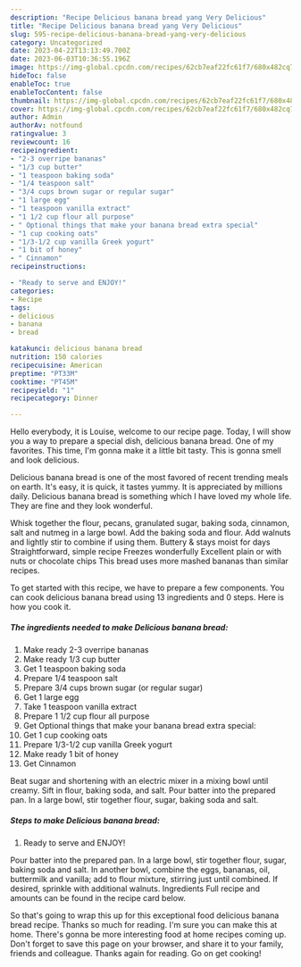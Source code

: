 ```yaml
---
description: "Recipe Delicious banana bread yang Very Delicious"
title: "Recipe Delicious banana bread yang Very Delicious"
slug: 595-recipe-delicious-banana-bread-yang-very-delicious
category: Uncategorized
date: 2023-04-22T13:13:49.700Z
date: 2023-06-03T10:36:55.196Z
image: https://img-global.cpcdn.com/recipes/62cb7eaf22fc61f7/680x482cq70/delicious-banana-bread-recipe-main-photo.jpg
hideToc: false
enableToc: true
enableTocContent: false
thumbnail: https://img-global.cpcdn.com/recipes/62cb7eaf22fc61f7/680x482cq70/delicious-banana-bread-recipe-main-photo.jpg
cover: https://img-global.cpcdn.com/recipes/62cb7eaf22fc61f7/680x482cq70/delicious-banana-bread-recipe-main-photo.jpg
author: Admin
authorAv: notfound
ratingvalue: 3
reviewcount: 16
recipeingredient:
- "2-3 overripe bananas"
- "1/3 cup butter"
- "1 teaspoon baking soda"
- "1/4 teaspoon salt"
- "3/4 cups brown sugar or regular sugar"
- "1 large egg"
- "1 teaspoon vanilla extract"
- "1 1/2 cup flour all purpose"
- " Optional things that make your banana bread extra special"
- "1 cup cooking oats"
- "1/3-1/2 cup vanilla Greek yogurt"
- "1 bit of honey"
- " Cinnamon"
recipeinstructions:

- "Ready to serve and ENJOY!"
categories:
- Recipe
tags:
- delicious
- banana
- bread

katakunci: delicious banana bread 
nutrition: 150 calories
recipecuisine: American
preptime: "PT33M"
cooktime: "PT45M"
recipeyield: "1"
recipecategory: Dinner

---
```



Hello everybody, it is Louise, welcome to our recipe page. Today, I will show you a way to prepare a special dish, delicious banana bread. One of my favorites. This time, I'm gonna make it a little bit tasty. This is gonna smell and look delicious.

Delicious banana bread is one of the most favored of recent trending meals on earth. It's easy, it is quick, it tastes yummy. It is appreciated by millions daily. Delicious banana bread is something which I have loved my whole life. They are fine and they look wonderful.

Whisk together the flour, pecans, granulated sugar, baking soda, cinnamon, salt and nutmeg in a large bowl. Add the baking soda and flour. Add walnuts and lightly stir to combine if using them. Buttery &amp; stays moist for days Straightforward, simple recipe Freezes wonderfully Excellent plain or with nuts or chocolate chips This bread uses more mashed bananas than similar recipes.


To get started with this recipe, we have to prepare a few components. You can cook delicious banana bread using 13 ingredients and 0 steps. Here is how you cook it.

<!--inarticleads1-->

##### The ingredients needed to make Delicious banana bread:

1. Make ready 2-3 overripe bananas
1. Make ready 1/3 cup butter
1. Get 1 teaspoon baking soda
1. Prepare 1/4 teaspoon salt
1. Prepare 3/4 cups brown sugar (or regular sugar)
1. Get 1 large egg
1. Take 1 teaspoon vanilla extract
1. Prepare 1 1/2 cup flour all purpose
1. Get  Optional things that make your banana bread extra special:
1. Get 1 cup cooking oats
1. Prepare 1/3-1/2 cup vanilla Greek yogurt
1. Make ready 1 bit of honey
1. Get  Cinnamon


Beat sugar and shortening with an electric mixer in a mixing bowl until creamy. Sift in flour, baking soda, and salt. Pour batter into the prepared pan. In a large bowl, stir together flour, sugar, baking soda and salt. 

<!--inarticleads2-->

##### Steps to make Delicious banana bread:


1. Ready to serve and ENJOY!

Pour batter into the prepared pan. In a large bowl, stir together flour, sugar, baking soda and salt. In another bowl, combine the eggs, bananas, oil, buttermilk and vanilla; add to flour mixture, stirring just until combined. If desired, sprinkle with additional walnuts. Ingredients Full recipe and amounts can be found in the recipe card below. 

So that's going to wrap this up for this exceptional food delicious banana bread recipe. Thanks so much for reading. I'm sure you can make this at home. There's gonna be more interesting food at home recipes coming up. Don't forget to save this page on your browser, and share it to your family, friends and colleague. Thanks again for reading. Go on get cooking!
